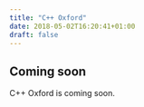 ```yaml
---
title: "C++ Oxford"
date: 2018-05-02T16:20:41+01:00
draft: false
---
```


## Coming soon

C++ Oxford is coming soon.
